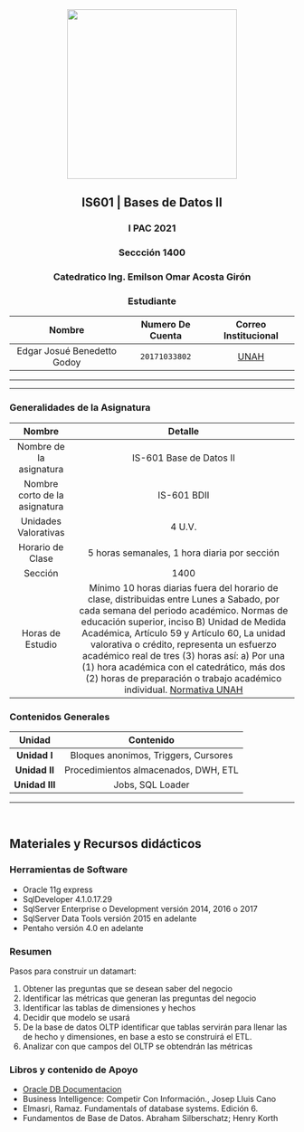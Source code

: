 <div align="center">
    <img src="https://www.hn.cl/wp-content/uploads/2020/11/BDM-1.png" width="300px"> </img> 
    
<!-- Encabezado -->
## IS601 | Bases de Datos II
### I PAC 2021  
### Seccción 1400
### Catedratico **Ing. Emilson Omar Acosta Girón**

### Estudiante 
| Nombre | Numero De Cuenta | Correo Institucional |
|:-------------:| :-----:|:-----:|
| Edgar Josué Benedetto Godoy | `20171033802` | [UNAH](mailto:edgar.benedetto@unah.hn) |

</div>

_______
_______

### Generalidades de la Asignatura

| Nombre | Detalle |
|:------:|:-------:|
| Nombre de la asignatura | IS-601 Base de Datos II |
| Nombre corto de la asignatura | IS-601 BDII |
| Unidades Valorativas | 4 U.V. |
| Horario de Clase | 5 horas semanales, 1 hora diaria por sección | 
| Sección | 1400 | 
| Horas de Estudio | Mínimo 10 horas diarias fuera del horario de clase, distribuidas entre Lunes a Sabado, por cada semana del periodo académico. Normas de educación superior, inciso B) Unidad de Medida Académica, Artículo 59 y Artículo 60, La unidad valorativa o crédito, representa un esfuerzo académico real de tres (3) horas así: a) Por una (1) hora  académica con el catedrático, más dos (2) horas de preparación o trabajo académico individual. [Normativa UNAH](https://des.unah.edu.hn/repositorio/normativa) 

### Contenidos Generales
| Unidad | Contenido |
|:------:|:---------:|
| **Unidad I** | Bloques anonimos, Triggers, Cursores  |
| **Unidad II**| Procedimientos almacenados, DWH, ETL  |
| **Unidad III**| Jobs, SQL Loader |

______

<br>

## Materiales y Recursos didácticos

### Herramientas de Software
* Oracle 11g express
* SqlDeveloper 4.1.0.17.29
* SqlServer Enterprise o Development versión 2014, 2016 o 2017
* SqlServer Data Tools versión 2015 en adelante
* Pentaho versión 4.0 en adelante

### Resumen
Pasos para construir un datamart:
1. Obtener las preguntas que se desean saber del negocio 
2. Identificar las métricas que generan las preguntas del negocio
3. Identificar las tablas de dimensiones y hechos
4. Decidir que modelo se usará
5. De la base de datos OLTP identificar que tablas servirán para llenar las de hecho y 
dimensiones, en base a esto se construirá el ETL.
6. Analizar con que campos del OLTP se obtendrán las métricas


### Libros y contenido de Apoyo
* [Oracle DB Documentacion](https://docs.oracle.com/cd/E11882_01/index.htm)
* Business Intelligence: Competir Con Información., Josep Lluis Cano
* Elmasri, Ramaz. Fundamentals of database systems. Edición 6.
* Fundamentos de Base de Datos. Abraham Silberschatz; Henry Korth

